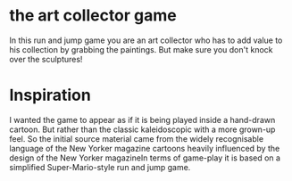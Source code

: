 # the art collector game

In this run and jump game you are an art collector who has to add value to his collection by grabbing the paintings. But make sure you don't knock over the sculptures!

# Inspiration
I wanted the game to appear as if it is being played inside a hand-drawn cartoon. But rather than the classic kaleidoscopic   with a more grown-up feel. So the initial source material came from the widely recognisable language of the New Yorker magazine cartoons heavily influenced by the design of the New Yorker magazineIn terms of game-play it is based on a simplified Super-Mario-style run and jump game.  
